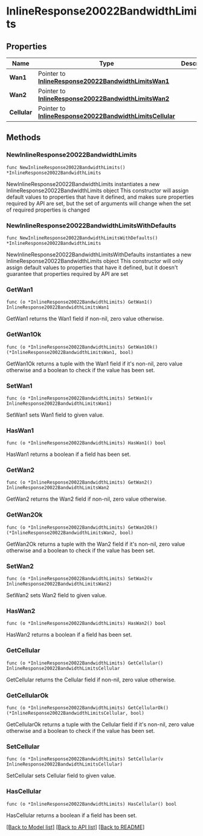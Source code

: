# InlineResponse20022BandwidthLimits

## Properties

Name | Type | Description | Notes
------------ | ------------- | ------------- | -------------
**Wan1** | Pointer to [**InlineResponse20022BandwidthLimitsWan1**](InlineResponse20022BandwidthLimitsWan1.md) |  | [optional] 
**Wan2** | Pointer to [**InlineResponse20022BandwidthLimitsWan2**](InlineResponse20022BandwidthLimitsWan2.md) |  | [optional] 
**Cellular** | Pointer to [**InlineResponse20022BandwidthLimitsCellular**](InlineResponse20022BandwidthLimitsCellular.md) |  | [optional] 

## Methods

### NewInlineResponse20022BandwidthLimits

`func NewInlineResponse20022BandwidthLimits() *InlineResponse20022BandwidthLimits`

NewInlineResponse20022BandwidthLimits instantiates a new InlineResponse20022BandwidthLimits object
This constructor will assign default values to properties that have it defined,
and makes sure properties required by API are set, but the set of arguments
will change when the set of required properties is changed

### NewInlineResponse20022BandwidthLimitsWithDefaults

`func NewInlineResponse20022BandwidthLimitsWithDefaults() *InlineResponse20022BandwidthLimits`

NewInlineResponse20022BandwidthLimitsWithDefaults instantiates a new InlineResponse20022BandwidthLimits object
This constructor will only assign default values to properties that have it defined,
but it doesn't guarantee that properties required by API are set

### GetWan1

`func (o *InlineResponse20022BandwidthLimits) GetWan1() InlineResponse20022BandwidthLimitsWan1`

GetWan1 returns the Wan1 field if non-nil, zero value otherwise.

### GetWan1Ok

`func (o *InlineResponse20022BandwidthLimits) GetWan1Ok() (*InlineResponse20022BandwidthLimitsWan1, bool)`

GetWan1Ok returns a tuple with the Wan1 field if it's non-nil, zero value otherwise
and a boolean to check if the value has been set.

### SetWan1

`func (o *InlineResponse20022BandwidthLimits) SetWan1(v InlineResponse20022BandwidthLimitsWan1)`

SetWan1 sets Wan1 field to given value.

### HasWan1

`func (o *InlineResponse20022BandwidthLimits) HasWan1() bool`

HasWan1 returns a boolean if a field has been set.

### GetWan2

`func (o *InlineResponse20022BandwidthLimits) GetWan2() InlineResponse20022BandwidthLimitsWan2`

GetWan2 returns the Wan2 field if non-nil, zero value otherwise.

### GetWan2Ok

`func (o *InlineResponse20022BandwidthLimits) GetWan2Ok() (*InlineResponse20022BandwidthLimitsWan2, bool)`

GetWan2Ok returns a tuple with the Wan2 field if it's non-nil, zero value otherwise
and a boolean to check if the value has been set.

### SetWan2

`func (o *InlineResponse20022BandwidthLimits) SetWan2(v InlineResponse20022BandwidthLimitsWan2)`

SetWan2 sets Wan2 field to given value.

### HasWan2

`func (o *InlineResponse20022BandwidthLimits) HasWan2() bool`

HasWan2 returns a boolean if a field has been set.

### GetCellular

`func (o *InlineResponse20022BandwidthLimits) GetCellular() InlineResponse20022BandwidthLimitsCellular`

GetCellular returns the Cellular field if non-nil, zero value otherwise.

### GetCellularOk

`func (o *InlineResponse20022BandwidthLimits) GetCellularOk() (*InlineResponse20022BandwidthLimitsCellular, bool)`

GetCellularOk returns a tuple with the Cellular field if it's non-nil, zero value otherwise
and a boolean to check if the value has been set.

### SetCellular

`func (o *InlineResponse20022BandwidthLimits) SetCellular(v InlineResponse20022BandwidthLimitsCellular)`

SetCellular sets Cellular field to given value.

### HasCellular

`func (o *InlineResponse20022BandwidthLimits) HasCellular() bool`

HasCellular returns a boolean if a field has been set.


[[Back to Model list]](../README.md#documentation-for-models) [[Back to API list]](../README.md#documentation-for-api-endpoints) [[Back to README]](../README.md)


